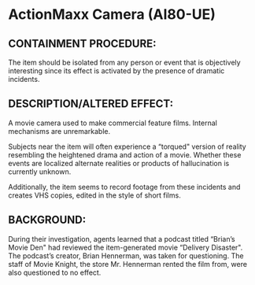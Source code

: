 # ActionMaxx Camera (AI80-UE)

## CONTAINMENT PROCEDURE:

The item should be isolated from any person or event that is objectively interesting since its effect is activated by the presence of dramatic incidents.

## DESCRIPTION/ALTERED EFFECT:

A movie camera used to make commercial feature films. Internal mechanisms are unremarkable.

Subjects near the item will often experience a “torqued" version of reality resembling the heightened drama and action of a movie. Whether these events are localized alternate realities or products of hallucination is currently unknown.

Additionally, the item seems to record footage from these incidents and creates VHS copies, edited in the style of short films.

## BACKGROUND:

During their investigation, agents learned that a podcast titled “Brian’s Movie Den" had reviewed the item-generated movie “Delivery Disaster". The podcast’s creator, Brian Hennerman, was taken for questioning. The staff of Movie Knight, the store Mr. Hennerman rented the film from, were also questioned to no effect.
